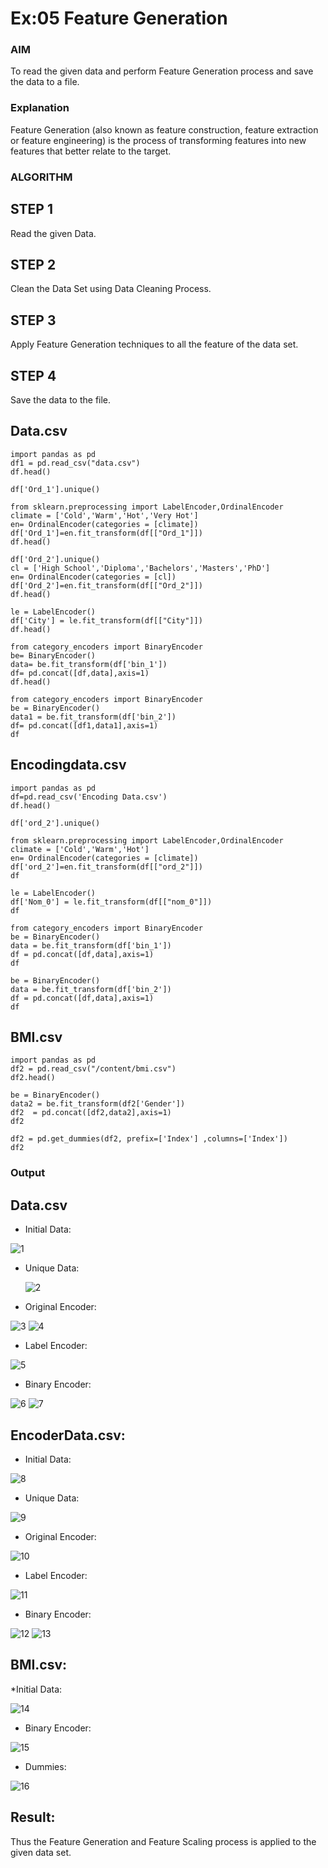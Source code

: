# Ex:05 Feature Generation
### AIM
To read the given data and perform Feature Generation process and save the data to a file.

### Explanation
Feature Generation (also known as feature construction, feature extraction or feature engineering) is the process of transforming features into new features that better relate to the target.

### ALGORITHM
## STEP 1
Read the given Data.

## STEP 2
Clean the Data Set using Data Cleaning Process.

## STEP 3
Apply Feature Generation techniques to all the feature of the data set.

## STEP 4
Save the data to the file.

## Data.csv
```
import pandas as pd
df1 = pd.read_csv("data.csv")
df.head()

df['Ord_1'].unique()

from sklearn.preprocessing import LabelEncoder,OrdinalEncoder
climate = ['Cold','Warm','Hot','Very Hot']
en= OrdinalEncoder(categories = [climate])
df['Ord_1']=en.fit_transform(df[["Ord_1"]])
df.head()

df['Ord_2'].unique()
cl = ['High School','Diploma','Bachelors','Masters','PhD']
en= OrdinalEncoder(categories = [cl])
df['Ord_2']=en.fit_transform(df[["Ord_2"]])
df.head()

le = LabelEncoder()
df['City'] = le.fit_transform(df[["City"]])
df.head()

from category_encoders import BinaryEncoder
be= BinaryEncoder()
data= be.fit_transform(df['bin_1'])
df= pd.concat([df,data],axis=1)
df.head()

from category_encoders import BinaryEncoder
be = BinaryEncoder()
data1 = be.fit_transform(df['bin_2'])
df= pd.concat([df1,data1],axis=1)
df
```
## Encodingdata.csv
```
import pandas as pd
df=pd.read_csv('Encoding Data.csv')
df.head()

df['ord_2'].unique()

from sklearn.preprocessing import LabelEncoder,OrdinalEncoder
climate = ['Cold','Warm','Hot']
en= OrdinalEncoder(categories = [climate])
df['ord_2']=en.fit_transform(df[["ord_2"]])
df

le = LabelEncoder()
df['Nom_0'] = le.fit_transform(df[["nom_0"]])
df  

from category_encoders import BinaryEncoder
be = BinaryEncoder()
data = be.fit_transform(df['bin_1'])
df = pd.concat([df,data],axis=1)
df

be = BinaryEncoder()
data = be.fit_transform(df['bin_2'])
df = pd.concat([df,data],axis=1)
df
```

## BMI.csv
```
import pandas as pd
df2 = pd.read_csv("/content/bmi.csv")
df2.head()

be = BinaryEncoder()
data2 = be.fit_transform(df2['Gender'])
df2  = pd.concat([df2,data2],axis=1)
df2

df2 = pd.get_dummies(df2, prefix=['Index'] ,columns=['Index'])
df2
```

### Output
## Data.csv
* Initial Data:
  
 ![1](https://github.com/Adhithyaram29D/ODD2023-Datascience-Ex-05/assets/119393540/15798873-5764-4317-882c-427cb3930e36)
* Unique Data:

  ![2](https://github.com/Adhithyaram29D/ODD2023-Datascience-Ex-05/assets/119393540/ce02965e-80c4-41f3-8eb5-bd9848423b79)
* Original Encoder:

![3](https://github.com/Adhithyaram29D/ODD2023-Datascience-Ex-05/assets/119393540/ce13306a-f489-42bc-8744-38a7a8607257)
![4](https://github.com/Adhithyaram29D/ODD2023-Datascience-Ex-05/assets/119393540/2fbd98c2-bd25-47cc-8a08-09422a5d8a3c)
* Label Encoder:

![5](https://github.com/Adhithyaram29D/ODD2023-Datascience-Ex-05/assets/119393540/1a1cf3b4-56f4-4aad-999b-e9ef2f6ee589)
* Binary Encoder:

![6](https://github.com/Adhithyaram29D/ODD2023-Datascience-Ex-05/assets/119393540/7a5732ab-58f1-43ac-91cb-337f8a78854b) ![7](https://github.com/Adhithyaram29D/ODD2023-Datascience-Ex-05/assets/119393540/a8cc36ca-97fa-4501-8f9a-5ebe88bed824)

## EncoderData.csv:

* Initial Data:

![8](https://github.com/Adhithyaram29D/ODD2023-Datascience-Ex-05/assets/119393540/b3982042-2a73-43c6-9903-1805e73e531d)
* Unique Data:
  
![9](https://github.com/Adhithyaram29D/ODD2023-Datascience-Ex-05/assets/119393540/18b50668-2dba-4e70-95e4-1e24f2e2440c)
* Original Encoder:

![10](https://github.com/Adhithyaram29D/ODD2023-Datascience-Ex-05/assets/119393540/cf27464f-0783-49ee-a4e5-3642354e0ac4)  
* Label Encoder:

 ![11](https://github.com/Adhithyaram29D/ODD2023-Datascience-Ex-05/assets/119393540/2c4bc53f-062b-401c-9a4b-c6a3b5651f5b)
* Binary Encoder:
  
 ![12](https://github.com/Adhithyaram29D/ODD2023-Datascience-Ex-05/assets/119393540/0e94d9c3-bbf8-43bf-baa5-e78697c6a61e)
![13](https://github.com/Adhithyaram29D/ODD2023-Datascience-Ex-05/assets/119393540/937a769a-28d9-4ae8-b9e0-f385178643f3)

## BMI.csv:
*Initial Data:

![14](https://github.com/Adhithyaram29D/ODD2023-Datascience-Ex-05/assets/119393540/d07a81da-dc2e-471d-b70d-9795708a46f1)
* Binary Encoder:

 ![15](https://github.com/Adhithyaram29D/ODD2023-Datascience-Ex-05/assets/119393540/f3a48547-fa2f-4e70-8e25-2aa973e1cf07)
* Dummies:
  
![16](https://github.com/Adhithyaram29D/ODD2023-Datascience-Ex-05/assets/119393540/a24303cd-4e9b-4979-a9c6-ef0f2b693161)

## Result:
Thus the Feature Generation and Feature Scaling process is applied to the given data set.
